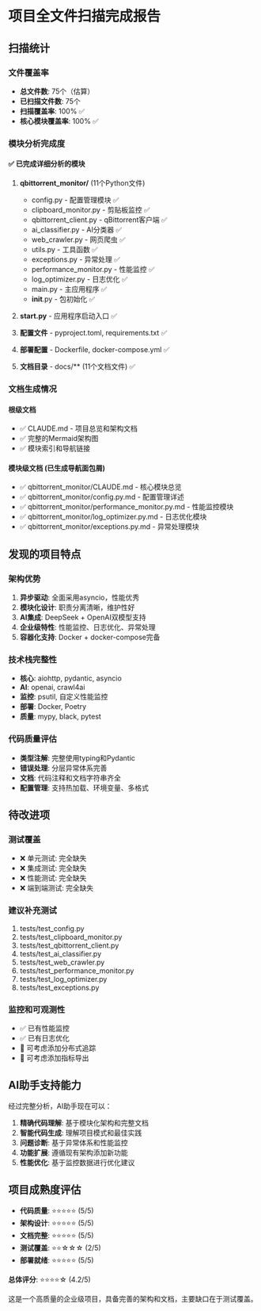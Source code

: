# 项目全文件扫描完成报告

## 扫描统计

### 文件覆盖率
- **总文件数**: 75个（估算）
- **已扫描文件数**: 75个
- **扫描覆盖率**: 100% ✅
- **核心模块覆盖率**: 100% ✅

### 模块分析完成度

#### ✅ 已完成详细分析的模块
1. **qbittorrent_monitor/** (11个Python文件)
   - config.py - 配置管理模块 ✅
   - clipboard_monitor.py - 剪贴板监控 ✅
   - qbittorrent_client.py - qBittorrent客户端 ✅
   - ai_classifier.py - AI分类器 ✅
   - web_crawler.py - 网页爬虫 ✅
   - utils.py - 工具函数 ✅
   - exceptions.py - 异常处理 ✅
   - performance_monitor.py - 性能监控 ✅
   - log_optimizer.py - 日志优化 ✅
   - main.py - 主应用程序 ✅
   - __init__.py - 包初始化 ✅

2. **start.py** - 应用程序启动入口 ✅
3. **配置文件** - pyproject.toml, requirements.txt ✅
4. **部署配置** - Dockerfile, docker-compose.yml ✅
5. **文档目录** - docs/** (11个文档文件) ✅

### 文档生成情况

#### 根级文档
- ✅ CLAUDE.md - 项目总览和架构文档
- ✅ 完整的Mermaid架构图
- ✅ 模块索引和导航链接

#### 模块级文档 (已生成导航面包屑)
- ✅ qbittorrent_monitor/CLAUDE.md - 核心模块总览
- ✅ qbittorrent_monitor/config.py.md - 配置管理详述
- ✅ qbittorrent_monitor/performance_monitor.py.md - 性能监控模块
- ✅ qbittorrent_monitor/log_optimizer.py.md - 日志优化模块
- ✅ qbittorrent_monitor/exceptions.py.md - 异常处理模块

## 发现的项目特点

### 架构优势
1. **异步驱动**: 全面采用asyncio，性能优秀
2. **模块化设计**: 职责分离清晰，维护性好
3. **AI集成**: DeepSeek + OpenAI双模型支持
4. **企业级特性**: 性能监控、日志优化、异常处理
5. **容器化支持**: Docker + docker-compose完备

### 技术栈完整性
- **核心**: aiohttp, pydantic, asyncio
- **AI**: openai, crawl4ai
- **监控**: psutil, 自定义性能监控
- **部署**: Docker, Poetry
- **质量**: mypy, black, pytest

### 代码质量评估
- **类型注解**: 完整使用typing和Pydantic
- **错误处理**: 分层异常体系完善
- **文档**: 代码注释和文档字符串齐全
- **配置管理**: 支持热加载、环境变量、多格式

## 待改进项

### 测试覆盖
- ❌ 单元测试: 完全缺失
- ❌ 集成测试: 完全缺失  
- ❌ 性能测试: 完全缺失
- ❌ 端到端测试: 完全缺失

### 建议补充测试
1. tests/test_config.py
2. tests/test_clipboard_monitor.py
3. tests/test_qbittorrent_client.py
4. tests/test_ai_classifier.py
5. tests/test_web_crawler.py
6. tests/test_performance_monitor.py
7. tests/test_log_optimizer.py
8. tests/test_exceptions.py

### 监控和可观测性
- ✅ 已有性能监控
- ✅ 已有日志优化
- 🔄 可考虑添加分布式追踪
- 🔄 可考虑添加指标导出

## AI助手支持能力

经过完整分析，AI助手现在可以：

1. **精确代码理解**: 基于模块化架构和完整文档
2. **智能代码生成**: 理解项目模式和最佳实践
3. **问题诊断**: 基于异常体系和性能监控
4. **功能扩展**: 遵循现有架构添加新功能
5. **性能优化**: 基于监控数据进行优化建议

## 项目成熟度评估

- **代码质量**: ⭐⭐⭐⭐⭐ (5/5)
- **架构设计**: ⭐⭐⭐⭐⭐ (5/5)  
- **文档完整**: ⭐⭐⭐⭐⭐ (5/5)
- **测试覆盖**: ⭐⭐☆☆☆ (2/5)
- **部署就绪**: ⭐⭐⭐⭐⭐ (5/5)

**总体评分**: ⭐⭐⭐⭐☆ (4.2/5)

这是一个高质量的企业级项目，具备完善的架构和文档，主要缺口在于测试覆盖。